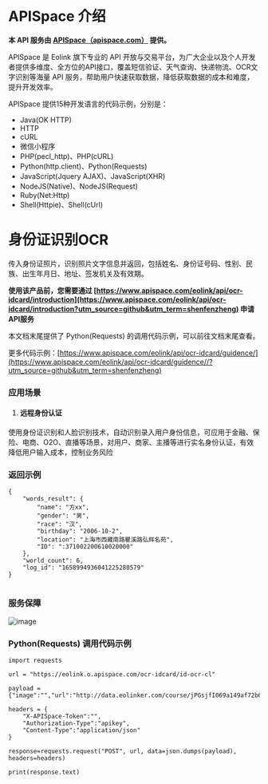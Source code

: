 # APISpace 介绍
**本 API 服务由 [APISpace（apispace.com）](https://www.apispace.com/?utm_source=github&utm_term=shenfenzheng) 提供。**

APISpace 是 Eolink 旗下专业的 API 开放与交易平台，为广大企业以及个人开发者提供多维度、全方位的API接口，覆盖短信验证、天气查询、快递物流、OCR文字识别等海量 API 服务，帮助用户快速获取数据，降低获取数据的成本和难度，提升开发效率。

APISpace 提供15种开发语言的代码示例，分别是：
- Java(OK HTTP)
- HTTP
- cURL
- 微信小程序
- PHP(pecl_http)、PHP(cURL)
- Python(http.client)、Python(Requests)
- JavaScript(Jquery AJAX)、JavaScript(XHR)
- NodeJS(Native)、NodeJS(Request)
- Ruby(Net:Http)
- Shell(Httpie)、Shell(cUrl)

# 身份证识别OCR
传入身份证照片，识别照片文字信息并返回，包括姓名、身份证号码、性别、民族、出生年月日、地址、签发机关及有效期。

**使用该产品前，您需要通过 [https://www.apispace.com/eolink/api/ocr-idcard/introduction](https://www.apispace.com/eolink/api/ocr-idcard/introduction?utm_source=github&utm_term=shenfenzheng) 申请API服务**

本文档末尾提供了 Python(Requests) 的调用代码示例，可以前往文档末尾查看。

更多代码示例：[https://www.apispace.com/eolink/api/ocr-idcard/guidence/](https://www.apispace.com/eolink/api/ocr-idcard/guidence//?utm_source=github&utm_term=shenfenzheng)

### 应用场景

1.  #### 远程身份认证

使用身份证识别和人脸识别技术，自动识别录入用户身份信息，可应用于金融、保险、电商、O2O、直播等场景，对用户、商家、主播等进行实名身份认证，有效降低用户输入成本，控制业务风险

### 返回示例

```
{
    "words_result": {
        "name": "方xx",
        "gender": "男",
        "race": "汉",
        "birthday": "2006-10-2",
        "location": "上海市西藏南路瞿溪路弘辉名苑",
        "ID": ":371002200610020000"
    },
    "world_count": 6,
    "log_id": "1658994936041225280579"
}
      
```

### 服务保障
![image](https://user-images.githubusercontent.com/36323798/223980942-17e4f105-f01b-446e-b0df-d92bc942ec5c.png)

### Python(Requests) 调用代码示例

```
import requests

url = "https://eolink.o.apispace.com/ocr-idcard/id-ocr-cl"

payload = {"image":"","url":"http://data.eolinker.com/course/jPGsjfI069a149af72b64527bf14d3e11679a6eeaf2bd96","side":"0"}

headers = {
    "X-APISpace-Token":"",
    "Authorization-Type":"apikey",
    "Content-Type":"application/json"
}

response=requests.request("POST", url, data=json.dumps(payload), headers=headers)

print(response.text)

```
